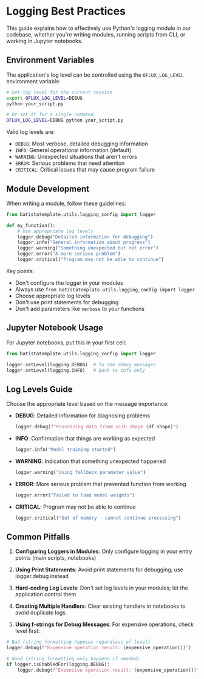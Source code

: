 # Logging Best Practices

This guide explains how to effectively use Python's logging module in our codebase, whether you're writing modules, running scripts from CLI, or working in Jupyter notebooks.

## Environment Variables

The application's log level can be controlled using the `QFLUX_LOG_LEVEL` environment variable:

```bash
# Set log level for the current session
export QFLUX_LOG_LEVEL=DEBUG
python your_script.py

# Or set it for a single command
QFLUX_LOG_LEVEL=DEBUG python your_script.py
```

Valid log levels are:

- `DEBUG`: Most verbose, detailed debugging information
- `INFO`: General operational information (default)
- `WARNING`: Unexpected situations that aren't errors
- `ERROR`: Serious problems that need attention
- `CRITICAL`: Critical issues that may cause program failure

## Module Development

When writing a module, follow these guidelines:

```python
from batistatemplate.utils.logging_config import logger

def my_function():
    # Use appropriate log levels
    logger.debug("Detailed information for debugging")
    logger.info("General information about progress")
    logger.warning("Something unexpected but not error")
    logger.error("A more serious problem")
    logger.critical("Program may not be able to continue")
```

Key points:

- Don't configure the logger in your modules
- Always use `from batistatemplate.utils.logging_config import logger`
- Choose appropriate log levels
- Don't use print statements for debugging
- Don't add parameters like `verbose` to your functions

## Jupyter Notebook Usage

For Jupyter notebooks, put this in your first cell:

```python
from batistatemplate.utils.logging_config import logger

logger.setLevel(logging.DEBUG)  # To see debug messages
logger.setLevel(logging.INFO)   # Back to info only

```

## Log Levels Guide

Choose the appropriate level based on the message importance:

- **DEBUG**: Detailed information for diagnosing problems

  ```python
  logger.debug(f"Processing data frame with shape {df.shape}")
  ```

- **INFO**: Confirmation that things are working as expected

  ```python
  logger.info("Model training started")
  ```

- **WARNING**: Indication that something unexpected happened

  ```python
  logger.warning("Using fallback parameter value")
  ```

- **ERROR**: More serious problem that prevented function from working

  ```python
  logger.error("Failed to load model weights")
  ```

- **CRITICAL**: Program may not be able to continue

  ```python
  logger.critical("Out of memory - cannot continue processing")
  ```

## Common Pitfalls

1. **Configuring Loggers in Modules**: Only configure logging in your entry points (main scripts, notebooks)

2. **Using Print Statements**: Avoid print statements for debugging; use logger.debug instead

3. **Hard-coding Log Levels**: Don't set log levels in your modules; let the application control them

4. **Creating Multiple Handlers**: Clear existing handlers in notebooks to avoid duplicate logs

5. **Using f-strings for Debug Messages**: For expensive operations, check level first:

```python
# Bad (string formatting happens regardless of level)
logger.debug(f"Expensive operation result: {expensive_operation()}")

# Good (string formatting only happens if needed)
if logger.isEnabledFor(logging.DEBUG):
    logger.debug(f"Expensive operation result: {expensive_operation()}")
```
